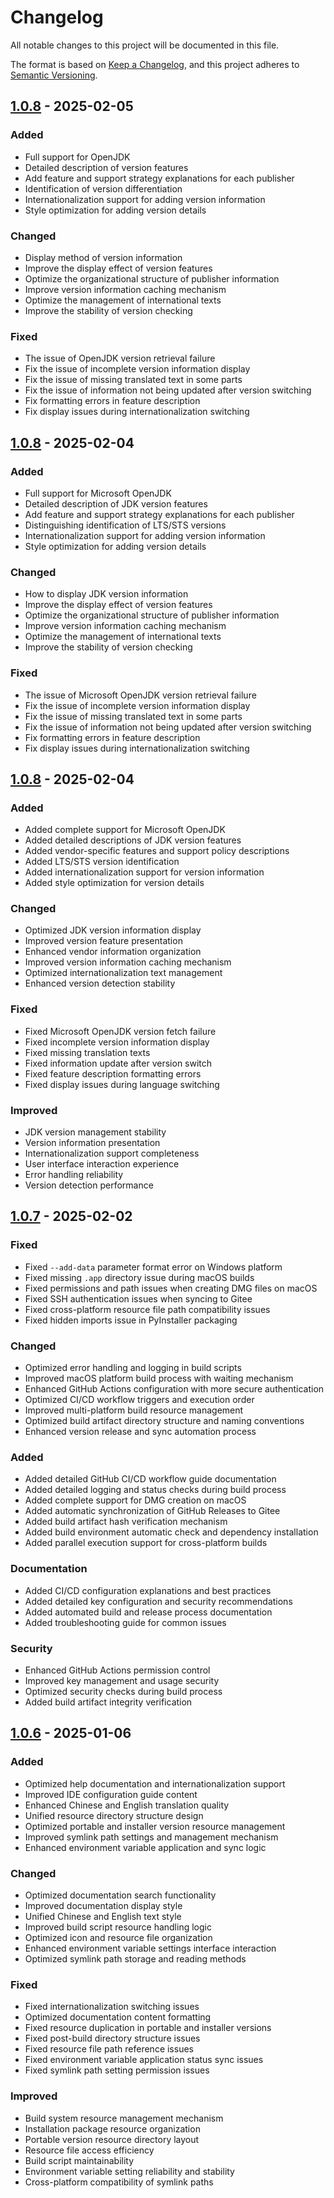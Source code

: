 # Changelog

All notable changes to this project will be documented in this file.

The format is based on [Keep a Changelog](https://keepachangelog.com/en/1.0.0/),
and this project adheres to [Semantic Versioning](https://semver.org/spec/v2.0.0.html).



## [1.0.8] - 2025-02-05

### Added
- Full support for OpenJDK
- Detailed description of version features
- Add feature and support strategy explanations for each publisher
- Identification of version differentiation
- Internationalization support for adding version information
- Style optimization for adding version details

### Changed
- Display method of version information
- Improve the display effect of version features
- Optimize the organizational structure of publisher information
- Improve version information caching mechanism
- Optimize the management of international texts
- Improve the stability of version checking

### Fixed
- The issue of OpenJDK version retrieval failure
- Fix the issue of incomplete version information display
- Fix the issue of missing translated text in some parts
- Fix the issue of information not being updated after version switching
- Fix formatting errors in feature description
- Fix display issues during internationalization switching
## [1.0.8] - 2025-02-04

### Added
- Full support for Microsoft OpenJDK
- Detailed description of JDK version features
- Add feature and support strategy explanations for each publisher
- Distinguishing identification of LTS/STS versions
- Internationalization support for adding version information
- Style optimization for adding version details

### Changed
- How to display JDK version information
- Improve the display effect of version features
- Optimize the organizational structure of publisher information
- Improve version information caching mechanism
- Optimize the management of international texts
- Improve the stability of version checking

### Fixed
- The issue of Microsoft OpenJDK version retrieval failure
- Fix the issue of incomplete version information display
- Fix the issue of missing translated text in some parts
- Fix the issue of information not being updated after version switching
- Fix formatting errors in feature description
- Fix display issues during internationalization switching
## [1.0.8] - 2025-02-04

### Added
- Added complete support for Microsoft OpenJDK
- Added detailed descriptions of JDK version features
- Added vendor-specific features and support policy descriptions
- Added LTS/STS version identification
- Added internationalization support for version information
- Added style optimization for version details

### Changed
- Optimized JDK version information display
- Improved version feature presentation
- Enhanced vendor information organization
- Improved version information caching mechanism
- Optimized internationalization text management
- Enhanced version detection stability

### Fixed
- Fixed Microsoft OpenJDK version fetch failure
- Fixed incomplete version information display
- Fixed missing translation texts
- Fixed information update after version switch
- Fixed feature description formatting errors
- Fixed display issues during language switching

### Improved
- JDK version management stability
- Version information presentation
- Internationalization support completeness
- User interface interaction experience
- Error handling reliability
- Version detection performance

## [1.0.7] - 2025-02-02

### Fixed
- Fixed `--add-data` parameter format error on Windows platform
- Fixed missing `.app` directory issue during macOS builds
- Fixed permissions and path issues when creating DMG files on macOS
- Fixed SSH authentication issues when syncing to Gitee
- Fixed cross-platform resource file path compatibility issues
- Fixed hidden imports issue in PyInstaller packaging

### Changed
- Optimized error handling and logging in build scripts
- Improved macOS platform build process with waiting mechanism
- Enhanced GitHub Actions configuration with more secure authentication
- Optimized CI/CD workflow triggers and execution order
- Improved multi-platform build resource management
- Optimized build artifact directory structure and naming conventions
- Enhanced version release and sync automation process

### Added
- Added detailed GitHub CI/CD workflow guide documentation
- Added detailed logging and status checks during build process
- Added complete support for DMG creation on macOS
- Added automatic synchronization of GitHub Releases to Gitee
- Added build artifact hash verification mechanism
- Added build environment automatic check and dependency installation
- Added parallel execution support for cross-platform builds

### Documentation
- Added CI/CD configuration explanations and best practices
- Added detailed key configuration and security recommendations
- Added automated build and release process documentation
- Added troubleshooting guide for common issues

### Security
- Enhanced GitHub Actions permission control
- Improved key management and usage security
- Optimized security checks during build process
- Added build artifact integrity verification

## [1.0.6] - 2025-01-06

### Added
- Optimized help documentation and internationalization support
- Improved IDE configuration guide content
- Enhanced Chinese and English translation quality
- Unified resource directory structure design
- Optimized portable and installer version resource management
- Improved symlink path settings and management mechanism
- Enhanced environment variable application and sync logic

### Changed
- Optimized documentation search functionality
- Improved documentation display style
- Unified Chinese and English text style
- Improved build script resource handling logic
- Optimized icon and resource file organization
- Enhanced environment variable settings interface interaction
- Optimized symlink path storage and reading methods

### Fixed
- Fixed internationalization switching issues
- Optimized documentation content formatting
- Fixed resource duplication in portable and installer versions
- Fixed post-build directory structure issues
- Fixed resource file path reference issues
- Fixed environment variable application status sync issues
- Fixed symlink path setting permission issues

### Improved
- Build system resource management mechanism
- Installation package resource organization
- Portable version resource directory layout
- Resource file access efficiency
- Build script maintainability
- Environment variable setting reliability and stability
- Cross-platform compatibility of symlink paths


[1.0.8]: https://github.com/l06066hb/jvman/releases/tag/v1.0.8
[1.0.7]: https://github.com/l06066hb/jvman/releases/tag/v1.0.7
[1.0.6]: https://github.com/l06066hb/jvman/releases/tag/v1.0.6
